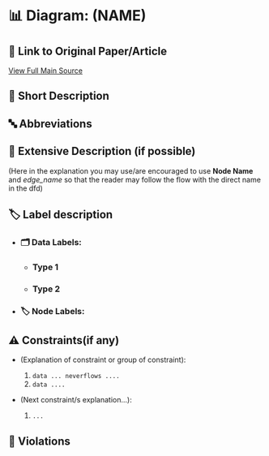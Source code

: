 # 📊 Diagram: (NAME)

## 🔗 Link to Original Paper/Article
[View Full Main Source](link)

## 📝 Short Description

## 🔤 Abbreviations

## 📖 Extensive Description (if possible)
(Here in the explanation you may use/are encouraged to use __Node Name__ and *edge_name* so that the reader may follow the flow with the direct name in the dfd)
## 🏷️ Label description

- ### 🗂️ Data Labels:
    - ### Type 1
    - ### Type 2
- ### 🏷️ Node Labels:

## ⚠️ Constraints(if any)
- (Explanation of constraint or group of constraint):

    1. `data ... neverflows ....`
    2. `data ....`

- (Next constraint/s explanation...):

    1. `...`

## 🚨 Violations